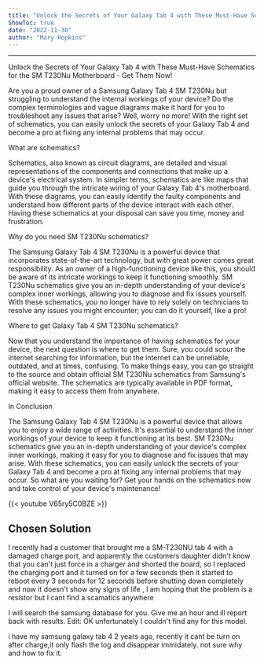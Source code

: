 ```yaml
---
title: "Unlock the Secrets of Your Galaxy Tab 4 with These Must-Have Scematics for the SM T230Nu Motherboard - Get Them Now!"
ShowToc: true 
date: "2022-11-30"
author: "Mary Hopkins"
---
```

*****
Unlock the Secrets of Your Galaxy Tab 4 with These Must-Have Schematics for the SM T230Nu Motherboard - Get Them Now!

Are you a proud owner of a Samsung Galaxy Tab 4 SM T230Nu but struggling to understand the internal workings of your device? Do the complex terminologies and vague diagrams make it hard for you to troubleshoot any issues that arise? Well, worry no more! With the right set of schematics, you can easily unlock the secrets of your Galaxy Tab 4 and become a pro at fixing any internal problems that may occur.

What are schematics?

Schematics, also known as circuit diagrams, are detailed and visual representations of the components and connections that make up a device's electrical system. In simpler terms, schematics are like maps that guide you through the intricate wiring of your Galaxy Tab 4's motherboard. With these diagrams, you can easily identify the faulty components and understand how different parts of the device interact with each other. Having these schematics at your disposal can save you time, money and frustration.

Why do you need SM T230Nu schematics?

The Samsung Galaxy Tab 4 SM T230Nu is a powerful device that incorporates state-of-the-art technology, but with great power comes great responsibility. As an owner of a high-functioning device like this, you should be aware of its intricate workings to keep it functioning smoothly. SM T230Nu schematics give you an in-depth understanding of your device's complex inner workings, allowing you to diagnose and fix issues yourself. With these schematics, you no longer have to rely solely on technicians to resolve any issues you might encounter; you can do it yourself, like a pro!

Where to get Galaxy Tab 4 SM T230Nu schematics?

Now that you understand the importance of having schematics for your device, the next question is where to get them. Sure, you could scour the internet searching for information, but the internet can be unreliable, outdated, and at times, confusing. To make things easy, you can go straight to the source and obtain official SM T230Nu schematics from Samsung's official website. The schematics are typically available in PDF format, making it easy to access them from anywhere.

In Conclusion

The Samsung Galaxy Tab 4 SM T230Nu is a powerful device that allows you to enjoy a wide range of activities. It's essential to understand the inner workings of your device to keep it functioning at its best. SM T230Nu schematics give you an in-depth understanding of your device's complex inner workings, making it easy for you to diagnose and fix issues that may arise. With these schematics, you can easily unlock the secrets of your Galaxy Tab 4 and become a pro at fixing any internal problems that may occur. So what are you waiting for? Get your hands on the schematics now and take control of your device's maintenance!

{{< youtube V65ry5C0BZE >}} 



## Chosen Solution
 I recently had a customer that brought me a SM-T230NU tab 4 with a damaged charge port, and apparently the customers daughter didn't know that you can't just force in a charger and shorted the board, so I replaced the charging port and it turned on for a few seconds then it started to reboot every 3 seconds for 12 seconds before shutting down completely and now it doesn't show any signs of life , I am hoping that the problem is a resistor but I cant find a scamatics anywhere

 I will search the samsung database for you. Give me an hour and ill report back with results.
Edit: OK unfortunately I couldn't find any for this model.

 i have my samsung galaxy tab 4 2 years ago, recently it cant be turn on after charge,it only flash the log and disappear immidately. not sure why and how to fix it.




